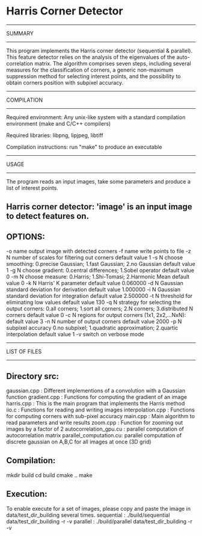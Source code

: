 Harris Corner Detector
======================

*******
SUMMARY
*******

This program implements the Harris corner detector (sequential & parallel). This feature detector 
relies on the analysis of the eigenvalues of the auto-correlation matrix.
The algorithm comprises seven steps, including several measures for the 
classification of corners, a generic non-maximum suppression method for 
selecting interest points, and the possibility to obtain corners position with 
subpixel accuracy.


***********
COMPILATION
***********

Required environment: Any unix-like system with a standard compilation
environment (make and C/C++ compilers)

Required libraries: libpng, lipjpeg, libtiff

Compilation instructions: run "make" to produce an executable


*****
USAGE
*****

The program reads an input images, take some parameters and produce a list of
interest points. 

  Harris corner detector:
  'image' is an input image to detect features on.
  -----------------------------------------------
  OPTIONS:
  --------
   -o name  output image with detected corners 
   -f name  write points to file
   -z N     number of scales for filtering out corners
              default value 1
   -s N     choose smoothing: 
              0.precise Gaussian; 1.fast Gaussian; 2.no Gaussian
              default value 1
   -g N     choose gradient: 
              0.central differences; 1.Sobel operator
              default value 0
   -m N     choose measure: 
              0.Harris; 1.Shi-Tomasi; 2.Harmonic Mean
              default value 0
   -k N     Harris' K parameter
              default value 0.060000
   -d N     Gaussian standard deviation for derivation
              default value 1.000000
   -i N     Gaussian standard deviation for integration
              default value 2.500000
   -t N     threshold for eliminating low values
              default value 130
   -q N     strategy for selecting the output corners:
              0.all corners; 1.sort all corners;
              2.N corners; 3.distributed N corners
              default value 0
   -c N     regions for output corners (1x1, 2x2,...NxN):
              default value 3
   -n N     number of output corners
              default value 2000
   -p N     subpixel accuracy
              0.no subpixel; 1.quadratic approximation; 2.quartic interpolation
              default value 1
   -v       switch on verbose mode

*************
LIST OF FILES
*************

Directory src:
--------------
gaussian.cpp	       : Different implementions of a convolution with a Gaussian function
gradient.cpp           : Functions for computing the gradient of an image
harris.cpp             : This is the main program that implements the Harris method
iio.c                  : Functions for reading and writing images 
interpolation.cpp      : Functions for computing corners with sub-pixel accuracy
main.cpp               : Main algorithm to read parameters and write results
zoom.cpp               : Function for zooming out images by a factor of 2
autocorrelation_gpu.cu : parallel computation of autocorrelation matrix
parallel_computation.cu: parallel computation of discrete gaussian on A,B,C for all images at once (3D grid) 

Compilation:
----------------

mkdir build
cd build
cmake ..
make

Execution:
------------
To enable execute for a set of images, please copy and paste the image in data/test_dir_building several times.
sequential : ./build/sequential data/test_dir_building -r -v 
parallel   : ./build/parallel   data/test_dir_building -r -v
